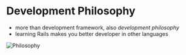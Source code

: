 # Development Philosophy
- more than development framework, also _development philosophy_
- learning Rails makes you better developer in other languages

![Philosophy](https://www.irishtimes.com/polopoly_fs/1.4005392.1567441608!/image/image.jpg_gen/derivatives/box_620_330/image.jpg)